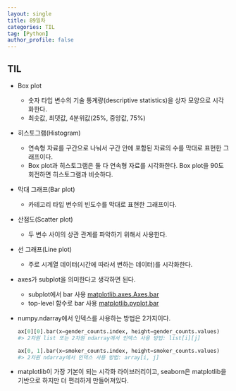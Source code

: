 ```yaml
---
layout: single
title: 89일차
categories: TIL
tag: [Python]
author_profile: false
---
```


## TIL

* Box plot
  * 숫자 타입 변수의 기술 통계량(descriptive statistics)을 상자 모양으로 시각화한다.
  * 최솟값, 최댓값, 4분위값(25%, 중앙값, 75%)

* 히스토그램(Histogram)
  * 연속형 자료를 구간으로 나눠서 구간 안에 포함된 자료의 수를 막대로 표현한 그래프이다.
  * Box plot과 히스토그램은 둘 다 연속형 자료를 시각화한다. Box plot을 90도 회전하면 히스토그램과 비슷하다.
* 막대 그래프(Bar plot)
  * 카테고리 타입 변수의 빈도수를 막대로 표현한 그래프이다.
* 산점도(Scatter plot)
  * 두 변수 사이의 상관 관계를 파악하기 위해서 사용한다.
* 선 그래프(Line plot)
  * 주로 시계열 데이터(시간에 따라서 변하는 데이터)를 시각화한다.

* axes가 subplot을 의미한다고 생각하면 된다.
  * subplot에서 bar 사용 [matplotlib.axes.Axes.bar](https://matplotlib.org/stable/api/_as_gen/matplotlib.axes.Axes.bar.html?highlight=bar#matplotlib.axes.Axes.bar)
  * top-level 함수로 bar 사용 [matplotlib.pyplot.bar](https://matplotlib.org/stable/api/_as_gen/matplotlib.pyplot.bar.html?highlight=bar#matplotlib.pyplot.bar)

* numpy.ndarray에서 인덱스를 사용하는 방법은 2가지이다.

  ```python
  ax[0][0].bar(x=gender_counts.index, height=gender_counts.values)
  #> 2차원 list 또는 2차원 ndarray에서 인덱스 사용 방법: list[i][j]
  
  ax[0, 1].bar(x=smoker_counts.index, height=smoker_counts.values)
  #> 2차원 ndarray에서 인덱스 사용 방법: array[i, j]
  ```

* matplotlib이 가장 기본이 되는 시각화 라이브러리이고, seaborn은 matplotlib을 기반으로 하지만 더 편리하게 만들어져있다.